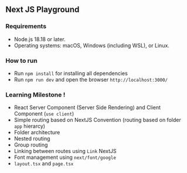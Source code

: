 Next JS Playground
---

<h3>Requirements</h3>

- Node.js 18.18 or later.
- Operating systems: macOS, Windows (including WSL), or Linux.

<h3>How to run</h3>

- Run `npm install` for installing all dependencies
- Run `npm run dev` and open the browser `http://localhost:3000/`

<h3>Learning Milestone !</h3>

- React Server Component (Server Side Rendering) and Client Component (`use client`)
- Simple routing based on NextJS Convention (routing based on folder `app` hierarcy)
- Folder architecture 
- Nested routing
- Group routing
- Linking between routes using `Link` NextJS
- Font management using `next/font/google`
- `layout.tsx` and `page.tsx`
